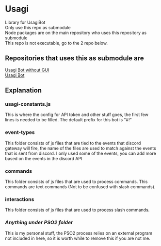 # Usagi
Library for UsagiBot  
Only use this repo as submodule  
Node packages are on the main repository who uses this repository as submodule  
This repo is not executable, go to the 2 repo below.

## Repositories that uses this as submodule are
[Usagi Bot without GUI](https://github.com/Xuljian/UsagiBotGuiless)  
[Usagi Bot](https://github.com/Xuljian/UsagiBot)

## Explanation
<h3>usagi-constants.js</h3>
This is where the config for API token and other stuff goes, the first few lines is needed to be filled. The default prefix for this bot is "#!"<br/>
<h3>event-types</h3>
This folder consists of js files that are tied to the events that discord gateway will fire, the name of the files are used to match against the events that is sent from discord. I only used some of the events, you can add more based on the events in the discord API<br/>
<h3>commands</h3>
This folder consists of js files that are used to process commands. This commands are text commands (Not to be confused with slash commands).<br/>
<h3>interactions</h3>
This folder consists of js files that are used to process slash commands.<br/>
<h3><i>Anything under PSO2 folder</i></h3>
This is my personal stuff, the PSO2 process relies on an external program not included in here, so it is worth while to remove this if you are not me.<br/>
